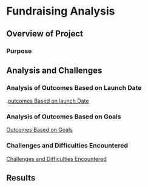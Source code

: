 # Fundraising Analysis
## Overview of Project
### Purpose
## Analysis and Challenges

### Analysis of Outcomes Based on Launch Date
.[outcomes Based on launch Date](resources/OutcomesTheaterLaunchDate.png)
### Analysis of Outcomes Based on Goals
[Outcomes Based on Goals](resources/OutcomesBasedGoals.png)

### Challenges and Difficulties Encountered
[Challenges and Difficulties Encountered](resources/trend.png)
## Results
